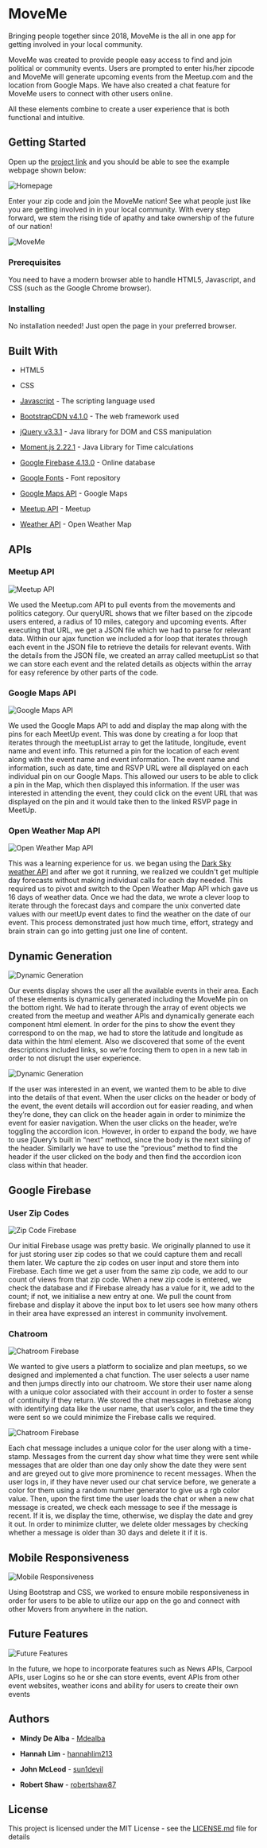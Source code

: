 # MoveMe
Bringing people together since 2018, MoveMe is the all in one app for getting involved in your local community.

MoveMe was created to provide people easy access to find and join political or community events. Users are prompted to enter his/her zipcode and MoveMe will generate upcoming events from the Meetup.com and the location from Google Maps. We have also created a chat feature for MoveMe users to connect with other users online.

All these elements combine to create a user experience that is both functional and intuitive.

## Getting Started

Open up the [project link](https://sun1devil.github.io/MoveMe/) and you should be able to see the example webpage shown below:

![Homepage](assets/images/home-page.png)

Enter your zip code and join the MoveMe nation! See what people just like you are getting involved in in your local community. With every step forward, we stem the rising tide of apathy and take ownership of the future of our nation!

![MoveMe](assets/images/MoveMe.gif "MoveMe Demo")

### Prerequisites

You need to have a modern browser able to handle HTML5, Javascript, and CSS (such as the Google Chrome browser).

### Installing

No installation needed! Just open the page in your preferred browser.

## Built With

* HTML5

* CSS

* [Javascript](https://www.javascript.com/) - The scripting language used

* [BootstrapCDN v4.1.0](https://getbootstrap.com/docs/4.1/getting-started/introduction/) - The web framework used

* [jQuery v3.3.1](http://jquery.com/) - Java library for DOM and CSS manipulation

* [Moment.js 2.22.1](https://momentjs.com/) - Java Library for Time calculations

* [Google Firebase 4.13.0](https://firebase.google.com/) - Online database

* [Google Fonts](https://fonts.google.com/) - Font repository

* [Google Maps API](https://developers.google.com/maps/documentation/) - Google Maps

* [Meetup API](https://www.meetup.com/meetup_api/) - Meetup

* [Weather API](https://openweathermap.org/api) - Open Weather Map

## APIs

### Meetup API

![Meetup API](assets/images/MeetUp-API.gif)

We used the Meetup.com API to pull events from the movements and politics category. Our queryURL shows that we filter based on the zipcode users entered, a radius of 10 miles, category and upcoming events. After executing that URL, we get a JSON file which we had to parse for relevant data. Within our ajax function we included a for loop that iterates through each event in the JSON file to retrieve the details for relevant events. With the details from the JSON file, we created an array called meetupList so that we can store each event and the related details as objects within the array for easy reference by other parts of the code.

### Google Maps API

![Google Maps API](assets/images/GoogleMaps-API.gif)

We used the Google Maps API to add and display the map along with the pins for each MeetUp event. This was done by creating a for loop that iterates through the meetupList array to get the latitude, longitude, event name and event info. This returned a pin for the location of each event along with the event name and event information. The event name and information, such as date, time and RSVP URL were all displayed on each individual pin on our Google Maps. This allowed our users to be able to click a pin in the Map, which then displayed this information. If the user was interested in attending the event, they could click on the event URL that was displayed on the pin and it would take then to the linked RSVP page in MeetUp.

### Open Weather Map API

![Open Weather Map API](assets/images/OpenWeatherMap-API.gif)

This was a learning experience for us. we began using the [Dark Sky weather API](https://darksky.net/dev) and after we got it running, we realized we couldn't get multiple day forecasts without making individual calls for each day needed. This required us to pivot and switch to the Open Weather Map API which gave us 16 days of weather data. Once we had the data, we wrote a clever loop to iterate through the forecast days and compare the unix converted date values with our meetUp event dates to find the weather on the date of our event. This process demonstrated just how much time, effort, strategy and brain strain can go into getting just one line of content.

## Dynamic Generation

![Dynamic Generation](assets/images/DynamicGeneration-1.gif)

Our events display  shows the user all the available events in their area. Each of these elements is dynamically generated including the MoveMe pin on the bottom right. We had to iterate through the array of event objects we created from the meetup and weather APIs and dynamically generate each component html element. In order for the pins to show the event they correspond to on the map, we had to store the latitude and longitude as data within the html element. Also we discovered that some of the event descriptions included links, so we’re forcing them to open in a new tab in order to not disrupt the user experience.

![Dynamic Generation](assets/images/DynamicGeneration-2.gif)

If the user was interested in an event, we wanted them to be able to dive into the details of that event. When the user clicks on the header or body of the event, the event details will accordion out for easier reading, and when they’re done, they can click on the header again in order to minimize the event for easier navigation. When the user clicks on the header, we’re toggling the accordion icon. However, in order to expand the body, we have to use jQuery’s built in “next” method, since the body is the next sibling of the header. Similarly we have to use the “previous” method to find the header if the user clicked on the body and then find the accordion icon class within that header.

## Google Firebase

### User Zip Codes

![Zip Code Firebase](assets/images/ZipCode-Firebase.gif)

Our initial Firebase usage was pretty basic. We originally planned to use it for just storing user zip codes so that we could capture them and recall them later. We capture the zip codes on user input and store them into Firebase. Each time we get a user from the same zip code, we add to our count of views from that zip code. When a new zip code is entered, we check the database and if Firebase already has a value for it, we add to the count; if not, we initialise a new entry at one. We pull the count from firebase and display it above the input box to let users see how many others in their area have expressed an interest in community involvement.

### Chatroom

![Chatroom Firebase](assets/images/Chatroom-Firebase-1.gif)

We wanted to give users a platform to socialize and plan meetups, so we designed and implemented a chat function. The user selects a user name and then jumps directly into our chatroom. We store their user name along with a unique color associated with their account in order to foster a sense of continuity if they return. We stored the chat messages in firebase along with identifying data like the user name, that user’s color, and the time they were sent so we could minimize the Firebase calls we required.

![Chatroom Firebase](assets/images/Chatroom-Firebase-2.gif)

Each chat message includes a unique color for the user along with a time-stamp. Messages from the current day show what time they were sent while messages that are older than one day only show the date they were sent and are greyed out to give more prominence to recent messages. When the user logs in, if they have never used our chat service before, we generate a color for them using a random number generator to give us a rgb color value. Then, upon the first time the user loads the chat or when a new chat message is created, we check each message to see if the message is recent. If it is, we display the time, otherwise, we display the date and grey it out. In order to minimize clutter, we delete older messages by checking whether a message is older than 30 days and delete it if it is.

## Mobile Responsiveness

![Mobile Responsiveness](assets/images/MobileResponsiveness.gif)

Using Bootstrap and CSS, we worked to ensure mobile responsiveness in order for users to be able to utilize our app on the go and connect with other Movers from anywhere in the nation.

## Future Features

![Future Features](assets/images/FutureFeatures.png)

In the future, we hope to incorporate features such as News APIs, Carpool APIs, user Logins so he or she can store events, event APIs from other event websites, weather icons and ability for users to create their own events

## Authors

* **Mindy De Alba**  - [Mdealba](https://github.com/Mdealba)

* **Hannah Lim** - [hannahlim213](https://github.com/hannahlim213)

* **John McLeod**  - [sun1devil](https://github.com/sun1devil)

* **Robert Shaw**  - [robertshaw87](https://github.com/robertshaw87)

## License

This project is licensed under the MIT License - see the [LICENSE.md](LICENSE.md) file for details

